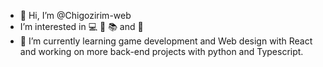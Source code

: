 - 👋 Hi, I’m @Chigozirim-web
- I’m interested in :computer: :dancer: :books: and :dress:
- 🌱 I’m currently learning game development and Web design with React and working on more back-end projects with python and Typescript.

<!---
Chigozirim-web/Chigozirim-web is a ✨ special ✨ repository because its `README.md` (this file) appears on your GitHub profile.
You can click the Preview link to take a look at your changes.
--->
